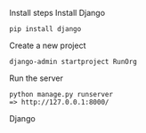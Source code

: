   Install steps
Install Django
````
pip install django
````
Create a new project 
```` 
django-admin startproject RunOrg
````
Run the server 
````
python manage.py runserver
=> http://127.0.0.1:8000/
````



Django


